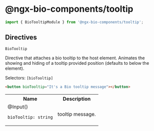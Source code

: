 # @ngx-bio-components/tooltip

```typescript
import { BioTooltipModule } from '@ngx-bio-components/tooltip';
```

## Directives

`BioTooltip`

Directive that attaches a bio tooltip to the host element. Animates the showing and hiding of a tooltip provided position (defaults to below the element).

Selectors: `[bioTooltip]`

```html
<button bioTooltip="It's a Bio tooltip message"></button>
```

<table>
    <tbody>
<tr>
      <th>Name</th>
      <th>Description</th>
    </tr>
<tr>
  <td>
<div>
@Input()
</div>
<p><code>bioTooltip: string</code></p>
  </td>
  <td><p>tooltip message.</p>
</td>
</tr>
<tr>
  </tbody></table>
